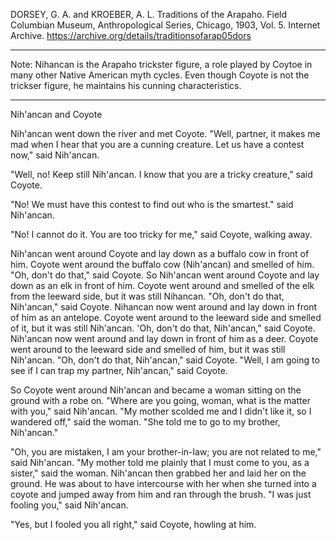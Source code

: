 DORSEY, G. A. and KROEBER, A. L. Traditions of the Arapaho. Field Columbian Museum, Anthropological Series, Chicago, 1903, Vol. 5. Internet Archive. https://archive.org/details/traditionsofarap05dors
***
Note: Nihancan is the Arapaho trickster figure, a role played by Coytoe in many other Native American myth cycles. Even though Coyote is not the trickser figure, he maintains his cunning characteristics. 
***
Nih'ancan and Coyote

Nih'ancan went down the river and met Coyote. "Well, partner, it makes me mad when I hear that you are a cunning creature. Let us have a contest now," said Nih'ancan. 

"Well, no! Keep still Nih'ancan. I know that you are a tricky creature," said Coyote. 

"No! We must have this contest to find out who is the smartest." said Nih'ancan. 

"No! I cannot do it. You are too tricky for me," said Coyote, walking away. 

Nih'ancan went around Coyote and lay down as a buffalo cow in front of him. Coyote went around the buffalo cow (Nih'ancan) and smelled of him. "Oh, don't do that," said Coyote. So Nih'ancan went around Coyote and lay down as an elk in front of him. Coyote went around and smelled of the elk from the leeward side, but it was still Nihancan. "Oh, don't do that, Nih'ancan," said Coyote. Nihancan now went around and lay down in front of him as an antelope. Coyote went around to the leeward side and smelled of it, but it was still Nih'ancan. 'Oh, don't do that, Nih'ancan," said Coyote. Nih'ancan now went around and lay down in front of him as a deer. Coyote went around to the leeward side and smelled of him, but it was still Nih'ancan. "Oh, don't do that, Nih'ancan," said Coyote. "Well, I am going to see if I can trap my partner, Nih'ancan," said Coyote. 

So Coyote went around Nih'ancan and became a woman sitting on the ground with a robe on. "Where are you going, woman, what is the matter with you," said Nih'ancan. "My mother scolded me and I didn't like it, so I wandered off," said the woman. "She told me to go to my brother, Nih'ancan." 

"Oh, you are mistaken, I am your brother-in-law; you are not related to me," said Nih'ancan. "My mother told me plainly that I must come to you, as a sister," said the woman. Nih'ancan then grabbed her and laid her on the ground. He was about to have intercourse with her when she turned into a coyote and jumped away from him and ran through the brush. "I was just fooling you," said Nih'ancan. 

"Yes, but I fooled you all right," said Coyote, howling at him. 
